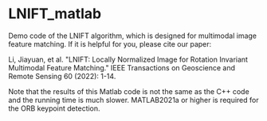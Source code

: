 # LNIFT_matlab

Demo code of the LNIFT algorithm, which is designed for multimodal image feature matching. If it is helpful for you, please cite our paper:

Li, Jiayuan, et al. "LNIFT: Locally Normalized Image for Rotation Invariant Multimodal Feature Matching." IEEE Transactions on Geoscience and Remote Sensing 60 (2022): 1-14.

Note that the results of this Matlab code is not the same as the C++ code and the running time is much slower.
MATLAB2021a or higher is required for the ORB keypoint detection.

